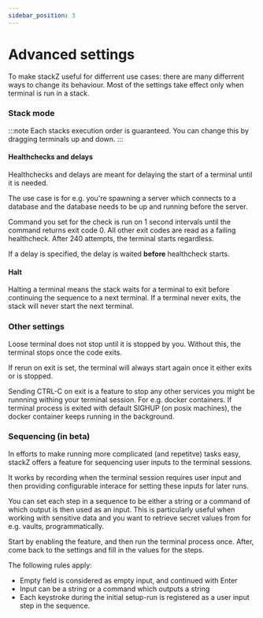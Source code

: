 ```yaml
---
sidebar_position: 3
---
```


# Advanced settings

To make stackZ useful for differrent use cases: there are many differrent ways to change its behaviour.
Most of the settings take effect only when terminal is run in a stack. 


### Stack mode

:::note
Each stacks execution order is guaranteed. You can change this by dragging terminals up and down. 
:::

#### Healthchecks and delays

Healthchecks and delays are meant for delaying the start of a terminal until it is needed.

The use case is for e.g. you're spawning a server which connects to a database and the database needs to be up and running before the server.

Command you set for the check is run on 1 second intervals until the command returns exit code 0. All other exit codes are read as a failing healthcheck. After 240 attempts, the terminal starts regardless. 

If a delay is specified, the delay is waited **before** healthcheck starts. 


#### Halt

Halting a terminal means the stack waits for a terminal to exit before continuing the sequence to a next terminal. If a terminal never exits, the stack will never start the next terminal.


### Other settings

Loose terminal does not stop until it is stopped by you. Without this, the terminal stops once the code exits. 

If rerun on exit is set, the terminal will always start again once it either exits or is stopped.

Sending CTRL-C on exit is a feature to stop any other services you might be runnning withing your terminal session. For e.g. docker containers. If terminal process is exited with default SIGHUP (on posix machines), the docker container keeps running in the background. 


### Sequencing (in beta)

In efforts to make running more complicated (and repetitve) tasks easy, stackZ offers a feature for sequencing user inputs to the terminal sessions. 

It works by recording when the terminal session requires user input and then providing configurable interace for setting these inputs for later runs.

You can set each step in a sequence to be either a string or a command of which output is then used as an input. This is particularly useful when working with sensitive data and you want to retrieve secret values from for e.g. vaults, programmatically. 

Start by enabling the feature, and then run the terminal process once. After, come back to the settings and fill in the values for the steps. 


The following rules apply:
- Empty field is considered as empty input, and continued with Enter
- Input can be a string or a command which outputs a string
- Each keystroke during the initial setup-run is registered as a user input step in the sequence.


